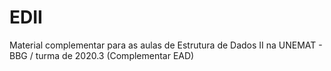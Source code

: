 # EDII

Material complementar para as aulas de Estrutura de Dados II na UNEMAT - BBG / turma de 2020.3 (Complementar EAD)
